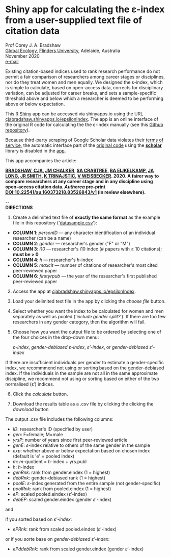 # Shiny app for calculating the ε-index from a user-supplied text file of citation data

Prof Corey J. A. Bradshaw <br>
<a href="http://globalecologyflinders.com" target="_blank">Global Ecology</a>, <a href="http://flinders.edu.au" target="_blank">Flinders University</a>, Adelaide, Australia <br>
November 2020 <br>
<a href=mailto:corey.bradshaw@flinders.edu.au>e-mail</a> <br>

Existing citation-based indices used to rank research performance do not permit a fair comparison of researchers among career stages or disciplines, nor do they treat women and men equally. We designed the ε-index, which is simple to calculate, based on open-access data, corrects for disciplinary variation, can be adjusted for career breaks, and sets a sample-specific threshold above and below which a researcher is deemed to be performing above or below expectation.

This <a target="_blank" href="https://cran.r-project.org">R</a> <a href="https://shiny.rstudio.com">Shiny</a> app can be accessed via shinyapps.io using the URL <a target="_blank" href="https://cjabradshaw.shinyapps.io/epsilonIndex/">cjabradshaw.shinyapps.io/epsilonIndex</a>. The app is an online interface of the original R code for calculating the the ε-index manually (see this <a href="https://github.com/cjabradshaw/EpsilonIndex">Github repository</a>).

Because third-party scraping of Google Scholar data violates their <a href="https://policies.google.com/terms?hl=en">terms of service</a>, the automatic interface part of the <a href="https://github.com/cjabradshaw/EpsilonIndex">original code</a> using the <a href="https://www.rdocumentation.org/packages/scholar/versions/0.1.7"><strong>scholar</strong></a> library is disabled in the <a target="_blank" href="https://cjabradshaw.shinyapps.io/epsilonIndex/">app</a>.

This app accompanies the article:

<strong><a href="https://globalecologyflinders.com/people/#CJAB" target="_blank">BRADSHAW, CJA</a>, <a href="https://www.chalkerlab.com/jmc" target="_blank">JM CHALKER</a>, <a href="https://stefanicrabtree.com/about-stefani/" target="_blank">SA CRABTREE</a>, <a href="https://researchnow.flinders.edu.au/en/persons/bart-eijkelkamp" target="_blank">BA EIJKELKAMP</a>, <a href="https://en.wikipedia.org/wiki/John_A._Long" target="_blank">JA LONG</a>, <a href="https://www.flinders.edu.au/people/justine.smith" target="_blank">JR SMITH</a>, <a href="https://staffportal.curtin.edu.au/staff/profile/view/K.Trinajstic/" target="_blank">K TRINAJSTIC</a>, <a href="https://researchnow.flinders.edu.au/en/persons/vera-weisbecker" target="_blank">V WEISBECKER</a>. 2020. A fairer way to compare researchers at any career stage and in any discipline using open-access citation data. <i><strong>Authorea</strong></i> pre-print <a href="https://doi.org/10.22541/au.160373218.83526843/v1">DOI:10.22541/au.160373218.83526843/v1</a> (in review elsewhere).</strong>

-- <br>
<strong>DIRECTIONS</strong>

1. Create a delimited text file of <strong>exactly the same format</strong> as the example file in this repository ('<a href="https://github.com/cjabradshaw/EpsilonIndex/blob/main/datasample.csv">datasample.csv</a>'):

 - <strong>COLUMN 1</strong>: <i>personID</i> — any character identification of an individual researcher (can be a name)
 - <strong>COLUMN 2</strong>: <i>gender</i> — researcher's gender ("F" or "M")
 - <strong>COLUMN 3</strong>: <i>i10</i> — researcher's i10 index (# papers with ≥ 10 citations); <strong>must be > 0</strong>
 - <strong>COLUMN 4</strong>: <i>h</i> — researcher's <i>h</i>-index
 - <strong>COLUMN 5</strong>: <i>maxcit</i> — number of citations of researcher's most cited peer-reviewed paper
 - <strong>COLUMN 6</strong>: <i>firstyrpub</i> — the year of the researcher's first published peer-reviewed paper

2. Access the app at <a target="_blank" href="https://cjabradshaw.shinyapps.io/epsilonIndex/">cjabradshaw.shinyapps.io/epsilonIndex</a>.
  
3. Load your delimited text file in the app by clicking the <i>choose file</i> button.

4. Select whether you want the index to be calculated for women and men separately as well as pooled ('<i>include gender split?</i>'). If there are too few researchers in any gender category, then the algorithm will fail.

5. Choose how you want the output file to be ordered by selecting one of the four choices in the drop-down menu:

   <i>ε-index</i>, <i>gender-debiased ε-index</i>, <i>ε′-index</i>, or <i>gender-debiased ε′-index</i>

If there are insufficient individuals per gender to estimate a gender-specific index, we recommmend not using or sorting based on the gender-debiased index. If the individuals in the sample are not all in the same approximate discipline, we recommend not using or sorting based on either of the two normalised (ε′) indices.

6. Click the <i>calculate </i> button.

7. Download the results table as a .csv file by clicking the clicking the <i>download</i> button

The output .csv file includes the following columns:

- <i>ID</i>: researcher's ID (specified by user)
- <i>gen</i>: F=female; M=male
- <i>yrsP</i>: number of years since first peer-reviewed article
- <i>genE</i>: <i>ε</i>-index relative to others of the same gender in the sample
- <i>exp</i>: whether above or below expectation based on chosen index (default is 'e' = pooled index)
- <i>m</i>: <i>m</i>-quotient = <i>h</i>-index ÷ yrs.publ
- <i>h</i>: <i>h</i>-index
- <i>genRnk</i>: rank from gender.eindex (1 = highest)
- <i>debRnk</i>: gender-debiased rank (1 = highest)
- <i>poolE</i>: <i>ε</i>-index generated from the entire sample (not gender-specific)
- <i>poolRnk</i>: rank from pooled.eindex (1 = highest)
- <i>eP</i>: scaled pooled.eindex (<i>ε</i>′-index)
- <i>debEP</i>: scaled gender.eindex (gender <i>ε</i>′-index)

and

if you sorted based on <i>ε′-index</i>:

- <i>ePRnk</i>: rank from scaled pooled.eindex (<i>ε</i>′-index)

or if you sorte base on <i>gender-debiased ε′-index</i>:

- <i>ePddebRnk</i>: rank from scaled gender.eindex (gender <i>ε</i>′-index)
